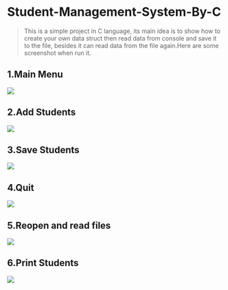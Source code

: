 # Student-Management-System-By-C
> This is a simple project in C language, its main idea is to show how to create your own data struct then read data from console and save it to the file, besides it can read data from the file again.Here are some screenshot when run it.

## 1.Main Menu
![](https://github.com/Heartfirey/Student-Management-System-By-C/blob/master/Screenshot/1.png)
## 2.Add Students
![](https://github.com/Heartfirey/Student-Management-System-By-C/blob/master/Screenshot/2.png)
## 3.Save Students
![](https://github.com/Heartfirey/Student-Management-System-By-C/blob/master/Screenshot/3.png)
## 4.Quit
![](https://github.com/Heartfirey/Student-Management-System-By-C/blob/master/Screenshot/4.png)
## 5.Reopen and read files
![](https://github.com/Heartfirey/Student-Management-System-By-C/blob/master/Screenshot/5.png)
## 6.Print Students
![](https://github.com/Heartfirey/Student-Management-System-By-C/blob/master/Screenshot/6.png)
